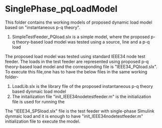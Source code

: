 # SinglePhase_pqLoadModel
This folder contains the working models of proposed dynamic load model based on "instantaneous p-q theory". 
1) SimpleTestFeeder_PQload.slx is a simple model, where the proposed p-q theory-based load model was tested using a source, line and a p-q load

The proposed load model was tested using standard IEEE34 node test feeder. The loads in the test feeder are represented using proposed p-q theory-based
load model and the corresponding file is "IEEE34_PQload.slx". To execute this file,one has to have the below files in the same working folder- 
1) LoadLib.slx is the library file of the proposed instantaneous p-q theory based dynmaic load model
2) The initailization file "init_IEEE34nodetestfeeder.m" is the initialization file is used for running the 

The "IEEE34_SPSload.slx" file is the test feeder with single-phase Simulink dynmaic load and it is enough to have 
"init_IEEE34nodetestfeeder.m" initialization file to execute the model.

